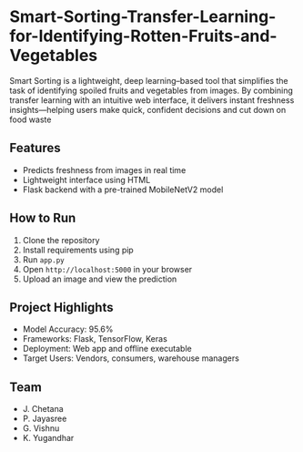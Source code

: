 # Smart-Sorting-Transfer-Learning-for-Identifying-Rotten-Fruits-and-Vegetables
Smart Sorting is a lightweight, deep learning–based tool that simplifies the task of identifying spoiled fruits and vegetables from images. By combining transfer learning with an intuitive web interface, it delivers instant freshness insights—helping users make quick, confident decisions and cut down on food waste
 
## Features

- Predicts freshness from images in real time   
- Lightweight interface using HTML
- Flask backend with a pre-trained MobileNetV2 model  
 
## How to Run

1. Clone the repository  
2. Install requirements using pip  
3. Run `app.py`  
4. Open `http://localhost:5000` in your browser  
5. Upload an image and view the prediction  

## Project Highlights

- Model Accuracy: 95.6%  
- Frameworks: Flask, TensorFlow, Keras  
- Deployment: Web app and offline executable  
- Target Users: Vendors, consumers, warehouse managers  

## Team

- J. Chetana  
- P. Jayasree
- G. Vishnu
- K. Yugandhar
